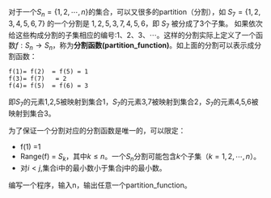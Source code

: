 对于一个$S_n =\left\{ {1,2,\cdots, n} \right\}$的集合，可以又很多的partition（分割），如 $S_7 = \{{1,2,3,4,5,6,7}\}$ 的一个分割是 ${{1,2,5},{3,7},{4,5,6}}$，即 $S_7$ 被分成了3个子集。
如果依次给这些构成分割的子集相应的编号:$1、2、3、\cdots$。这样的分割实际上定义了一个函数$f:S_n\rightarrow S_n$，称为**分割函数(partition_function)**。如上面的分割可以表示成分割函数：
```
f(1)= f(2)  = f(5) = 1  
f(3)= f(7)   = 2   
f(4)= f(5)  = f(6) = 3   
```
即$S_7$的元素1,2,5被映射到集合1，$S_7$的元素3,7被映射到集合2，$S_7$的元素4,5,6被映射到集合3。

为了保证一个分割对应的分割函数是唯一的，可以限定：

+ f(1) =1
+ Range(f) = $S_k$，其中$k\leq n$。一个$S_n$分割可能包含$k$个子集（$k=1,2,\cdots,n$）。
+ 对$i<j$,集合i中的最小数小于集合j中的最小数。

编写一个程序，输入n，输出任意一个partition_function。
